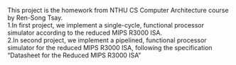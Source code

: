 This project is the homework from NTHU CS Computer Architecture course by Ren-Song Tsay.<br>
1.In first project, we implement a single-cycle, functional processor simulator according to the reduced MIPS
R3000 ISA.<br>
2.In second project, we implement a pipelined, functional processor simulator for the reduced MIPS R3000 ISA,
following the specification “Datasheet for the Reduced MIPS R3000 ISA”<br>
